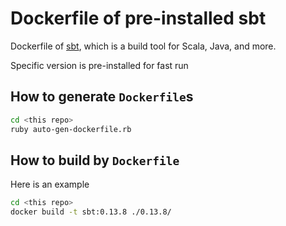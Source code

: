# Dockerfile of pre-installed sbt


Dockerfile of [sbt](http://www.scala-sbt.org/), which is a build tool for Scala, Java, and more.

Specific version is pre-installed for fast run

## How to generate `Dockerfile`s

```bash
cd <this repo>
ruby auto-gen-dockerfile.rb
```

## How to build by `Dockerfile`

Here is an example

```bash
cd <this repo>
docker build -t sbt:0.13.8 ./0.13.8/
```